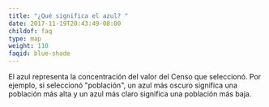 ```yaml
---
title: "¿Qué significa el azul? "
date: 2017-11-19T20:43:49-08:00
childof: faq
type: map
weight: 110
faqid: blue-shade
---
```

El azul representa la concentración del valor del Censo que seleccionó. Por ejemplo, si seleccionó "población", un azul más oscuro significa una población más alta y un azul más claro significa una población más baja.